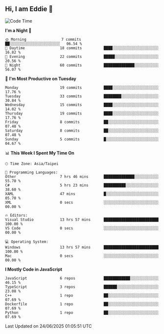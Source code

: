 ## Hi, I am Eddie 👋

<!--START_SECTION:waka-->
![Code Time](http://img.shields.io/badge/Code%20Time-623%20hrs%2054%20mins-blue)

**I'm a Night 🦉** 

```text
🌞 Morning                7 commits           ██░░░░░░░░░░░░░░░░░░░░░░░   06.54 % 
🌆 Daytime                18 commits          ████░░░░░░░░░░░░░░░░░░░░░   16.82 % 
🌃 Evening                22 commits          █████░░░░░░░░░░░░░░░░░░░░   20.56 % 
🌙 Night                  60 commits          ██████████████░░░░░░░░░░░   56.07 % 
```
📅 **I'm Most Productive on Tuesday** 

```text
Monday                   19 commits          ████░░░░░░░░░░░░░░░░░░░░░   17.76 % 
Tuesday                  33 commits          ████████░░░░░░░░░░░░░░░░░   30.84 % 
Wednesday                15 commits          ████░░░░░░░░░░░░░░░░░░░░░   14.02 % 
Thursday                 19 commits          ████░░░░░░░░░░░░░░░░░░░░░   17.76 % 
Friday                   8 commits           ██░░░░░░░░░░░░░░░░░░░░░░░   07.48 % 
Saturday                 8 commits           ██░░░░░░░░░░░░░░░░░░░░░░░   07.48 % 
Sunday                   5 commits           █░░░░░░░░░░░░░░░░░░░░░░░░   04.67 % 
```


📊 **This Week I Spent My Time On** 

```text
🕑︎ Time Zone: Asia/Taipei

💬 Programming Languages: 
Other                    7 hrs 46 mins       ██████████████░░░░░░░░░░░   55.70 % 
C#                       5 hrs 23 mins       ██████████░░░░░░░░░░░░░░░   38.60 % 
XAML                     47 mins             █░░░░░░░░░░░░░░░░░░░░░░░░   05.70 % 
XML                      0 secs              ░░░░░░░░░░░░░░░░░░░░░░░░░   00.00 % 

🔥 Editors: 
Visual Studio            13 hrs 57 mins      █████████████████████████   100.00 % 
VS Code                  0 secs              ░░░░░░░░░░░░░░░░░░░░░░░░░   00.00 % 

💻 Operating System: 
Windows                  13 hrs 57 mins      █████████████████████████   100.00 % 
Mac                      0 secs              ░░░░░░░░░░░░░░░░░░░░░░░░░   00.00 % 
```

**I Mostly Code in JavaScript** 

```text
JavaScript               6 repos             ████████████░░░░░░░░░░░░░   46.15 % 
TypeScript               3 repos             ██████░░░░░░░░░░░░░░░░░░░   23.08 % 
C++                      1 repo              ██░░░░░░░░░░░░░░░░░░░░░░░   07.69 % 
Dockerfile               1 repo              ██░░░░░░░░░░░░░░░░░░░░░░░   07.69 % 
Python                   1 repo              ██░░░░░░░░░░░░░░░░░░░░░░░   07.69 % 
```




 Last Updated on 24/06/2025 01:05:51 UTC
<!--END_SECTION:waka-->
